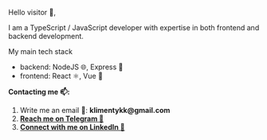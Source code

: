 Hello visitor 👋,

I am a TypeScript / JavaScript developer with expertise in both frontend and backend development.

My main tech stack 
- backend: NodeJS 🌐, Express 🚀
- frontend: React ⚛️, Vue 🍃

<strong>Contacting me 📫:</strong>

<ol> 
  <li>Write me an email 📧: <b>klimentykk@gmail.com</b></li> 
  <li><a href="https://t.me/TheAlmightyMight"><b>Reach me on Telegram 📲</b></a></li> 
  <li><a href="https://www.linkedin.com/in/klimenty-karavaev/"><b>Connect with me on LinkedIn 🔗</b></a></li> 
</ol>
